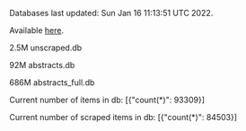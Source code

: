 Databases last updated: Sun Jan 16 11:13:51 UTC 2022. 

Available [here](https://github.com/cbeauhilton/ash-db/releases).

2.5M	unscraped.db

92M	abstracts.db

686M	abstracts_full.db

Current number of items in db:
[{"count(*)": 93309}]

Current number of scraped items in db:
[{"count(*)": 84503}]
